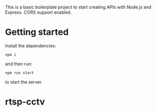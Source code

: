 This is a basic boilerplate project to start creating APIs with Node.js and Express. CORS support enabled.

# Getting started
Install the dependencies:
```
npm i
```
and then run:
```
npm run start
```
to start the server.
# rtsp-cctv
